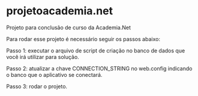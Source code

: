 # projetoacademia.net 


Projeto para conclusão de curso da Academia.Net <br/>


Para rodar esse projeto é necessário seguir os passos abaixo: <br/>


Passo 1: executar o arquivo de script de criação no banco de dados que você irá utilizar para solução.

Passo 2: atualizar a chave CONNECTION_STRING no web.config indicando o banco que o aplicativo se conectará.

Passo 3: rodar o projeto.
